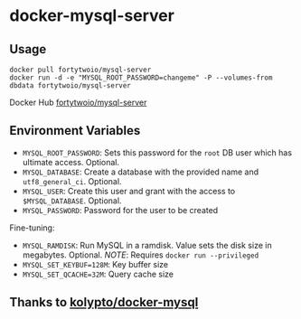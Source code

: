 docker-mysql-server
===================

## Usage
```
docker pull fortytwoio/mysql-server
docker run -d -e "MYSQL_ROOT_PASSWORD=changeme" -P --volumes-from dbdata fortytwoio/mysql-server
```

Docker Hub [fortytwoio/mysql-server](https://registry.hub.docker.com/u/fortytwoio/mysql-server/)


## Environment Variables

* `MYSQL_ROOT_PASSWORD`: Sets this password for the `root` DB user which has ultimate access. Optional.
* `MYSQL_DATABASE`: Create a database with the provided name and `utf8_general_ci`. Optional.
* `MYSQL_USER`: Create this user and grant with the access to `$MYSQL_DATABASE`. Optional.
* `MYSQL_PASSWORD`: Password for the user to be created

Fine-tuning:

* `MYSQL_RAMDISK`: Run MySQL in a ramdisk. Value sets the disk size in megabytes. Optional. *NOTE*: Requires `docker run --privileged`
* `MYSQL_SET_KEYBUF=128M`: Key buffer size
* `MYSQL_SET_QCACHE=32M`: Query cache size

## Thanks to [kolypto/docker-mysql](https://github.com/kolypto/docker-mysql)
